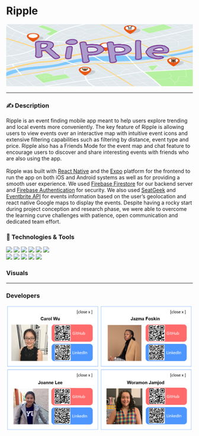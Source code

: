 # Ripple

![Ripple Logo](/assets/RippleBanner2.png)
___

### :writing_hand: Description

Ripple is an event finding mobile app meant to help users explore trending and local events more conveniently. The key feature of Ripple is allowing users to view events over an interactive map with intuitive event icons and extensive filtering capabilities such as filtering by distance, event type and price. Ripple also has a Friends Mode for the event map and chat feature to encourage users to discover and share interesting events with friends who are also using the app. <br>
<br>
Ripple was built with [React Native](https://reactnative.dev/) and the [Expo](https://expo.dev/) platform for the frontend to run the app on
both iOS and Android systems as well as for providing a smooth user experience. We used [Firebase
Firestore](https://firebase.google.com/?hl=en&authuser=0) for our backend server and [Firebase Authentication](https://firebase.google.com/docs/auth) for security. We also used [SeatGeek](https://platform.seatgeek.com/)
and [Eventbrite API](https://www.eventbrite.com/platform/api) for events information based on the user’s geolocation and react native Google maps to display the events. Despite having a rocky start during project conception and research phase, we were able to overcome the learning curve challenges with patience, open communication and dedicated team effort.


### :wrench: Technologies & Tools

![](https://img.shields.io/badge/OS-Linux-informational?style=plastic&logo=linux&logoColor=white&color=c4b4f4)
![](https://img.shields.io/badge/Shell-Bash/Zsh-informational?style=plastic&logo=windowsterminal&logoColor=white&color=c4b4f4)
![](https://img.shields.io/badge/Editor-VSCode-informational?style=plastic&logo=visualstudiocode&logoColor=white&color=c4b4f4)
![](https://img.shields.io/badge/Code-JavaScript-informational?style=plastic&logo=javascript&logoColor=white&color=c4b4f4)
![](https://img.shields.io/badge/Code-React%20Native-informational?style=plastic&logo=react&logoColor=white&color=c4b4f4)
![](https://img.shields.io/badge/Tools-Firebase%20Firestore-informational?style=plastic&logo=firebase&logoColor=white&color=c4b4f4)<br>
![](https://img.shields.io/badge/Tools-Expo-informational?style=plastic&logo=expo&logoColor=white&color=c4b4f4)
![](https://img.shields.io/badge/Tools-Eventbrite%20API-informational?style=plastic&logo=eventbrite&logoColor=white&color=c4b4f4)
![](https://img.shields.io/badge/Tools-SeatGeeke%20API-informational?style=plastic&logo=&logoColor=white&color=c4b4f4)
![](https://img.shields.io/badge/Tools-Figma%20API-informational?style=plastic&logo=figma&logoColor=white&color=c4b4f4)
![](https://img.shields.io/badge/Code-React-informational?style=plastic&logo=react&logoColor=white&color=c4b4f4)

### Visuals
___


### Developers

![Team Apple](/assets/teamCards.PNG)
